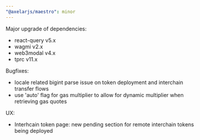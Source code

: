 ```yaml
---
"@axelarjs/maestro": minor
---
```


Major upgrade of dependencies:

- react-query v5.x
- wagmi v2.x
- web3modal v4.x
- tprc v11.x

Bugfixes:

- locale related bigint parse issue on token deployment and interchain transfer flows
- use 'auto' flag for gas multiplier to allow for dynamic multiplier when retrieving gas quotes

UX:

- Interhcain token page: new pending section for remote interchain tokens being deployed
